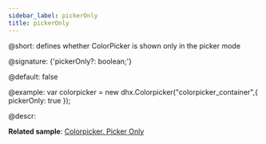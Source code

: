 ```yaml
---
sidebar_label: pickerOnly
title: pickerOnly
---          
```


@short: defines whether ColorPicker is shown only in the picker mode

@signature: {'pickerOnly?: boolean;'}

@default: false

@example: 
var colorpicker = new dhx.Colorpicker("colorpicker_container",{
	pickerOnly: true
});

@descr: 

**Related sample**: [Colorpicker. Picker Only](https://snippet.dhtmlx.com/5zlvvwpl)

[comment]: # (@related: colorpicker/how_to_start.md#initialize-colorpicker colorpicker/configuration.md#palette-or-picker-mode-only)
